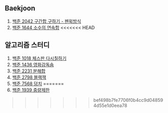 ## Baekjoon

1. [백준 2042 구간합 구하기 - 펜윅방식](https://github.com/sangwoo0727/MyCoding/blob/master/SegmentTree%26FenwickTree/BOJ2042_%EA%B5%AC%EA%B0%84%ED%95%A9%EA%B5%AC%ED%95%98%EA%B8%B0_%ED%8E%9C%EC%9C%85.java)
2. [백준 1644 소수의 연속합](https://github.com/sangwoo0727/MyCoding/blob/master/%ED%88%AC%ED%8F%AC%EC%9D%B8%ED%84%B0%26%EC%8A%AC%EB%9D%BC%EC%9D%B4%EB%94%A9%EC%9C%88%EB%8F%84%EC%9A%B0/BOJ1644_%EC%86%8C%EC%88%98%EC%9D%98%EC%97%B0%EC%86%8D%ED%95%A9.java)
<<<<<<< HEAD


## 알고리즘 스터디
1. [백준 1018 체스판 다시칠하기](https://github.com/sangwoo0727/MyCoding/blob/master/BruteForce/BOJ1018_%EC%B2%B4%EC%8A%A4%ED%8C%90%EB%8B%A4%EC%8B%9C%EC%B9%A0%ED%95%98%EA%B8%B0.java)
2. [백준 1436 영화감독숌](https://github.com/sangwoo0727/MyCoding/blob/master/BruteForce/BOJ1436_%EC%98%81%ED%99%94%EA%B0%90%EB%8F%85%EC%88%8C.java)
3. [백준 2231 분해합](https://github.com/sangwoo0727/MyCoding/blob/master/BruteForce/BOJ2231_%EB%B6%84%ED%95%B4%ED%95%A9.java)
4. [백준 2798 블랙잭](https://github.com/sangwoo0727/MyCoding/blob/master/BruteForce/BOJ2798_%EB%B8%94%EB%9E%99%EC%9E%AD.java)
5. [백준 7568 덩치](https://github.com/sangwoo0727/MyCoding/blob/master/BruteForce/BOJ7568_%EB%8D%A9%EC%B9%98.java)
=======
3. [백준 1939 중량제한](https://github.com/sangwoo0727/MyCoding/blob/master/BinarySearch/BOJ1939_%EC%A4%91%EB%9F%89%EC%A0%9C%ED%95%9C.java)
>>>>>>> bef498b7fe7706f0b4cc9d048594d55e1d0eea78
